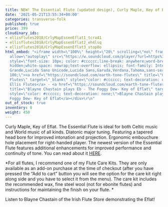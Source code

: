 ```yaml
---
title: NEW! The Essential Flute (updated design), Curly Maple, Key of Eflat
date: '2021-05-21T13:55:34+00:00'
categories: transverse-folk
published: true
price: 399
cloudinary_ids:
- ellisflutes2018/CrlyMapEssenEflat1_tcra41
- ellisflutes2018/CrlyMapEssenEflat2_eh4lsq
- ellisflutes2018/CrlyMapEssenEflat3_stop8o
html_embed: "<iframe width=\"100%\" height=\"20\" scrolling=\"no\" frameborder=\"no\"
  allow=\"autoplay\" src=\"https://w.soundcloud.com/player/?url=https%3A//api.soundcloud.com/tracks/486027804&color=%23ff5500&inverse=false&auto_play=false&show_user=true\"></iframe><div
  style=\"font-size: 10px; color: #cccccc;line-break: anywhere;word-break: normal;overflow:
  hidden;white-space: nowrap;text-overflow: ellipsis; font-family: Interstate,Lucida
  Grande,Lucida Sans Unicode,Lucida Sans,Garuda,Verdana,Tahoma,sans-serif;font-weight:
  100;\"><a href=\"https://soundcloud.com/earth-tone-flutes\" title=\"Geoffrey Ellis
  Flutes\" target=\"_blank\" style=\"color: #cccccc; text-decoration: none;\">Geoffrey
  Ellis Flutes</a> · <a href=\"https://soundcloud.com/earth-tone-flutes/blayne-chastain-plays-eb-inis-oirr-key-of-eflat\"
  title=\"Blayne Chastain plays Eb - The Foggy Dew- Key of Eflat\" target=\"_blank\"
  style=\"color: #cccccc; text-decoration: none;\">Blayne Chastain plays Eb - The
  Foggy Dew- Key of Eflat</a></div>\r\n"
out_of_stock: true
inventory: 0
weight: 450
---
```


Curly Maple, Key of Eflat. The Essential Flute is ideal for both Celtic music and World music of all kinds. Diatonic major tuning. Featuring a tapered head bore for improved intonation and projection. Ergonomic embouchure hole placement for right-handed player.  The newest version of the Essential Flute features additional enhancements for improved performance and continuity of tone.  You can read about it [HERE](https://www.ellisflutes.com/world-flutes/transverse-folk). 

*For all flutes, I recommend one of my Flute Care Kits.  They are only available as an add-on purchase at the time of checkout (after you have pressed the “Add to cart” button you will see the option for the care kit right along side and you have to select it from the menu). The care kit includes the recommended wax, fine steel wool (not for ebonite flutes) and instructions for maintaining the finish on your flute.  *

Listen to Blayne Chastain of the Irish Flute Store demonstrating the Eflat!